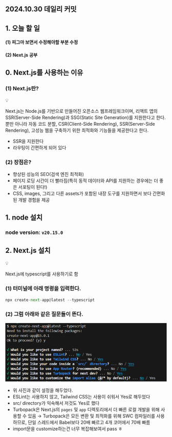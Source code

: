 ## 2024.10.30 데일리 커밋

## 1. 오늘 할 일
#### (1) 피그마 보면서 수정해야할 부분 수정
#### (2) Next.js 공부
## 0. Next.js를 사용하는 이유

### (1) Next.js란?

<aside>
💡

Next.js는 Node.js를 기반으로 만들어진 오픈소스 웹프레임워크이며, 리액트 앱의 SSR(Server-Side Rendering)과 SSG(Static Site Generation)를 지원한다고 한다. 뿐만 아니라 자동 코드 분할, CSR(Client-Side Rendering), SSR(Server-Side Rendering), 고성능 웹을 구축하기 위한 최적화와 기능들을 제공한다고 한다.

</aside>

- SSR을 지원한다
- 라우팅이 간편하게 되어 있다

### (2) 장점은?

- 향상된 성능의 SEO(검색 엔진 최적화)
- 페이지 로딩 시간이 더 빨라짐(특히 동적 데이터와 API를 지원하는 경우에는 더 좋은 서포팅이 된다!)
- CSS, images, 그리고 다른 assets가 포함된 내장 도구를 지원하면서 보다 간편화된 개발 경험을 제공

## 1. node 설치

### node version: `v20.15.0`

## 2. Next.js 설치

<aside>
💡

Next.js에 typescript를 사용하기로 함

</aside>

### (1) 터미널에 아래 명령을 입력한다.

```python
npx create-next-app@latest --typescript
```

### (2) 그럼 아래와 같은 질문들이 뜬다.

![alt text](image.png)

- 위 사진과 같이 설정을 해두었다.
- ESLint는 사용하지 않고, Tailwind CSS는 사용이 쉬워서 Yes로 해두었다
- src/ directory가 익숙해서 저것도 Yes로 했다
- Turbopack은 Next.js의 `pages` 및 `app` 디렉토리에서 더 빠른 로컬 개발을 위해 사용할 수 있음 → Turbopack은 모든 변환 및 최적화를 위해 SWC 컴파일러를 사용하므로, 단일 스레드에서 Babel보다 20배 빠르고 4개 코어에서 70배 빠름
- import문을 customize하는건 너무 복잡해보여서 pass ㅎ